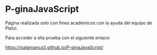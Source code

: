 # P-ginaJavaScript

Página realizada solo con fines académicos con la ayuda del equipo de Platzi.  

Para acceder a ella prueba con el siguiente enlace:

https://jsalamanca3.github.io/P-ginaJavaScript/
